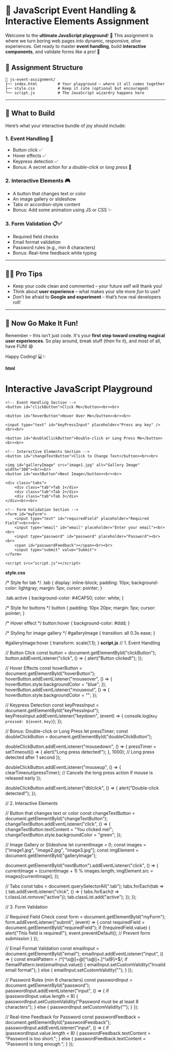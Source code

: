 # 🎯 JavaScript Event Handling & Interactive Elements Assignment

Welcome to the **ultimate JavaScript playground**! 🎉 This assignment is where we turn boring web pages into dynamic, responsive, *alive* experiences. Get ready to master **event handling**, build **interactive components**, and validate forms like a pro! 💪

## 📁 Assignment Structure

```
📂 js-event-assignment/
├── index.html         # Your playground – where it all comes together
├── style.css          # Keep it cute (optional but encouraged)
└── script.js          # The JavaScript wizardry happens here
```

---

## 🧪 What to Build

Here’s what your interactive bundle of joy should include:

### 1. Event Handling 🎈  
- Button click ✅  
- Hover effects ✅  
- Keypress detection ✅  
- Bonus: A secret action for a *double-click* or *long press* 🤫

### 2. Interactive Elements 🎮  
- A button that changes text or color  
- An image gallery or slideshow  
- Tabs or accordion-style content  
- Bonus: Add some animation using JS or CSS ✨

### 3. Form Validation 📋✅  
- Required field checks  
- Email format validation  
- Password rules (e.g., min 8 characters)  
- Bonus: Real-time feedback while typing

---

## 🧙‍♂️ Pro Tips

- Keep your code clean and commented – your future self will thank you!
- Think about **user experience** – what makes your site more *fun* to use?
- Don’t be afraid to **Google and experiment** – that’s how real developers roll!

---

## 🎉 Now Go Make It Fun!

Remember – this isn't just code. It's your **first step toward creating magical user experiences**. So play around, break stuff (then fix it), and most of all, have FUN! 😄

Happy Coding! 💻✨  

**html**

<!DOCTYPE html>
<html lang="en">
<head>
    <meta charset="UTF-8">
    <meta name="viewport" content="width=device-width, initial-scale=1.0">
    <title>JavaScript Playground</title>
    <link rel="stylesheet" href="style.css">
</head>
<body>
    <h1>Interactive JavaScript Playground</h1>

    <!-- Event Handling Section -->
    <button id="clickButton">Click Me</button><br><br>

    <button id="hoverButton">Hover Over Me</button><br><br>

    <input type="text" id="keyPressInput" placeholder="Press any key" /><br><br>

    <button id="doubleClickButton">Double-click or Long Press Me</button><br><br>

    <!-- Interactive Elements Section -->
    <button id="changeTextButton">Click to Change Text</button><br><br>

    <img id="galleryImage" src="image1.jpg" alt="Gallery Image" width="300"><br><br>
    <button id="nextButton">Next Image</button><br><br>

    <div class="tabs">
        <div class="tab">Tab 1</div>
        <div class="tab">Tab 2</div>
        <div class="tab">Tab 3</div>
    </div><br><br>

    <!-- Form Validation Section -->
    <form id="myForm">
        <input type="text" id="requiredField" placeholder="Required Field"><br><br>
        <input type="email" id="email" placeholder="Enter your email"><br><br>
        <input type="password" id="password" placeholder="Password"><br><br>
        <span id="passwordFeedback"></span><br><br>
        <input type="submit" value="Submit">
    </form>

    <script src="script.js"></script>
</body>
</html>

**style.css**

/* Style for tab */
.tab {
  display: inline-block;
  padding: 10px;
  background-color: lightgray;
  margin: 5px;
  cursor: pointer;
}

.tab.active {
  background-color: #4CAF50;
  color: white;
}

/* Style for buttons */
button {
  padding: 10px 20px;
  margin: 5px;
  cursor: pointer;
}

/* Hover effect */
button:hover {
  background-color: #ddd;
}

/* Styling for image gallery */
#galleryImage {
  transition: all 0.3s ease;
}

#galleryImage:hover {
  transform: scale(1.1);
}
**script.js**
// 1. Event Handling

// Button Click
const button = document.getElementById("clickButton");
button.addEventListener("click", () => {
  alert("Button clicked!");
});

// Hover Effects
const hoverButton = document.getElementById("hoverButton");
hoverButton.addEventListener("mouseover", () => {
  hoverButton.style.backgroundColor = "blue";
});
hoverButton.addEventListener("mouseout", () => {
  hoverButton.style.backgroundColor = "";
});

// Keypress Detection
const keyPressInput = document.getElementById("keyPressInput");
keyPressInput.addEventListener("keydown", (event) => {
  console.log(`Key pressed: ${event.key}`);
});

// Bonus: Double-click or Long Press
let pressTimer;
const doubleClickButton = document.getElementById("doubleClickButton");

doubleClickButton.addEventListener("mousedown", () => {
  pressTimer = setTimeout(() => {
    alert("Long press detected!");
  }, 1000); // Long press detected after 1 second
});

doubleClickButton.addEventListener("mouseup", () => {
  clearTimeout(pressTimer); // Cancels the long press action if mouse is released early
});

doubleClickButton.addEventListener("dblclick", () => {
  alert("Double-click detected!");
});

// 2. Interactive Elements

// Button that changes text or color
const changeTextButton = document.getElementById("changeTextButton");
changeTextButton.addEventListener("click", () => {
  changeTextButton.textContent = "You clicked me!";
  changeTextButton.style.backgroundColor = "green";
});

// Image Gallery or Slideshow
let currentImage = 0;
const images = ["image1.jpg", "image2.jpg", "image3.jpg"];
const imgElement = document.getElementById("galleryImage");

document.getElementById("nextButton").addEventListener("click", () => {
  currentImage = (currentImage + 1) % images.length;
  imgElement.src = images[currentImage];
});

// Tabs
const tabs = document.querySelectorAll(".tab");
tabs.forEach(tab => {
  tab.addEventListener("click", () => {
    tabs.forEach(t => t.classList.remove("active"));
    tab.classList.add("active");
  });
});

// 3. Form Validation

// Required Field Check
const form = document.getElementById("myForm");
form.addEventListener("submit", (event) => {
  const requiredField = document.getElementById("requiredField");
  if (!requiredField.value) {
    alert("This field is required!");
    event.preventDefault(); // Prevent form submission
  }
});

// Email Format Validation
const emailInput = document.getElementById("email");
emailInput.addEventListener("input", () => {
  const emailPattern = /^[^\s@]+@[^\s@]+\.[^\s@]+$/;
  if (!emailPattern.test(emailInput.value)) {
    emailInput.setCustomValidity("Invalid email format");
  } else {
    emailInput.setCustomValidity("");
  }
});

// Password Rules (min 8 characters)
const passwordInput = document.getElementById("password");
passwordInput.addEventListener("input", () => {
  if (passwordInput.value.length < 8) {
    passwordInput.setCustomValidity("Password must be at least 8 characters");
  } else {
    passwordInput.setCustomValidity("");
  }
});

// Real-time Feedback for Password
const passwordFeedback = document.getElementById("passwordFeedback");
passwordInput.addEventListener("input", () => {
  if (passwordInput.value.length < 8) {
    passwordFeedback.textContent = "Password is too short.";
  } else {
    passwordFeedback.textContent = "Password is long enough.";
  }
});

